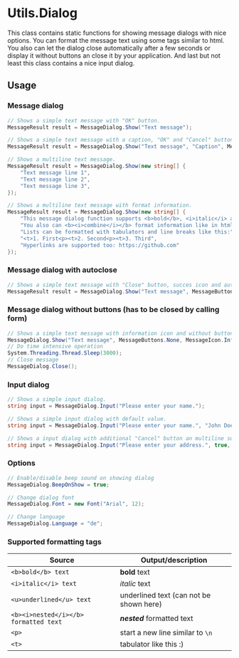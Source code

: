 # Utils.Dialog
This class contains static functions for showing message dialogs with nice options. You can format the message text using some tags similar to html. You also can let the dialog close automatically after a few seconds or display it without buttons an close it by your application. And last but not least this class contains a nice input dialog.

## Usage

### Message dialog
```csharp
// Shows a simple text message with "OK" button.
MessageResult result = MessageDialog.Show("Text message");

// Shows a simple text message with a caption, "OK" and "Cancel" button and information icon.
MessageResult result = MessageDialog.Show("Text message", "Caption", MessageButtons.OKCancel, MessageIcon.Information);

// Shows a multiline text message.
MessageResult result = MessageDialog.Show(new string[] {
    "Text message line 1", 
    "Text message line 2", 
    "Text message line 3", 
});

// Shows a multiline text message with format information.
MessageResult result = MessageDialog.Show(new string[] {
    "This message dialog function supports <b>bold</b>, <i>italic</i> and <u>underlined</u> text.", 
    "You also can <b><i>combine</i></b> format information like in html.", 
    "Lists can be formatted with tabulators and line breaks like this:", 
    "<t>1. First<p><t>2. Second<p><t>3. Third",
    "Hyperlinks are supported too: https://github.com"
});
```

### Message dialog with autoclose
```csharp
// Shows a simple text message with "Close" button, succes icon and autoclose after 5 seconds.
MessageResult result = MessageDialog.Show("Text message", MessageButtons.Close, MessageIcon.Success, 5);
```

### Message dialog without buttons (has to be closed by calling form)
```csharp
// Shows a simple text message with information icon and without buttons. (No result!)
MessageDialog.Show("Text message", MessageButtons.None, MessageIcon.Information);
// Do time intensive operation
System.Threading.Thread.Sleep(3000);
// Close message
MessageDialog.Close();
```

### Input dialog
```csharp
// Shows a simple input dialog.
string input = MessageDialog.Input("Please enter your name.");

// Shows a simple input dialog with default value.
string input = MessageDialog.Input("Please enter your name.", "John Doe");

// Shows a input dialog with additional "Cancel" button an multiline support.
string input = MessageDialog.Input("Please enter your address.", true, MessageButtons.OKCancel);
```

### Options
```csharp
// Enable/disable beep sound on showing dialog
MessageDialog.BeepOnShow = true;

// Change dialog font
MessageDialog.Font = new Font("Arial", 12);

// Change language
MessageDialog.Language = "de";
```

### Supported formatting tags
| Source | Output/description |
| --- | --- |
| `<b>bold</b> text` | **bold** text |
| `<i>italic</i> text` | _italic_ text |
| `<u>underlined</u> text` | underlined text (can not be shown here) |
| `<b><i>nested</i></b> formatted text` | **_nested_** formatted text |
| `<p>` | start a new line similar to `\n` |
| `<t>` | tabulator     like this :) |

